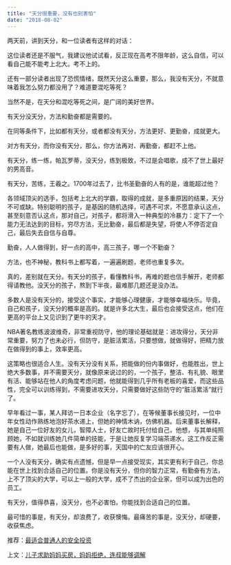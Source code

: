 ```yaml
---
title: "天分很重要，没有也别害怕"
date: "2018-08-02"
---
```


两天前，讲到天分，和一位读者有这样的对话：

这位读者还是不服气，我建议他试试看，反正现在高考不限年龄，这么自信，可以看自己能不能考上北大。考不上的。

还有一部分读者出现了恐慌情绪，既然天分这么重要，那么，我没有天分，不就意味着我怎么努力都没用了？难道要混吃等死？

当然不是，在天分和混吃等死之间，是广阔的美好世界。

有天分没天分，方法和勤奋都是需要的。

在同等条件下，比如都有天分，或者都没有天分，方法更好、更勤奋，成就更大。

对方有天分，而你没有天分，那么，你方法再对、再勤奋，都赶不上他。

有天分，练一练，帕瓦罗蒂，没天分，练到极致，不过是会唱歌，成不了世上最好的男高音。

有天分，苦练，王羲之。1700年过去了，比书圣勤奋的人有的是，谁能超过他？

各领域顶尖的选手，包括考上北大的学霸，取得的成就，是多重原因的结果，天分不可或缺。特别聪明的孩子，是基因的随机选择，可遇不可求，不愿意承认这点，甚至刻意否认这点，那对自己，对孩子，都将滑入一种典型的冷暴力：定下了一个能力无法达到的目标，穷尽方法，无比勤奋，最后都是失望，将使人不停否定自己，最后失去自信与自尊。

勤奋，人人做得到，好一点的高中，高三孩子，哪一个不勤奋？

方法，也不神秘，教科书上都写着，一遍遍刷题，老师也重复多次。

真的，差别就在天分。有天分的孩子，看懂教科书，再难的题也信手解开，老师都得请教他。没天分的孩子，熬到下半夜，最难那几题还是没办法。

多数人是没有天分的，接受这个事实，才能够心理健康，才能够幸福快乐。毕竟，自己和孩子，没天分的概率是高的。就是许多北大生，最后也会接受这点，他们在更高的平台上又见识到了更牛的天才。

NBA著名教练波波维奇，非常重视防守，他的理论基础就是：进攻得分，天分非常重要，努力了也未必行，但防守，是脏活累活，只要想做，就做得好，把精力放在做得到的事上，效率更高。

这策略也很适合人生。没有天分没有关系，把能做的份内事做好，也能胜出，世上绝大多数事，并不需要天分，就像原来说过的的，一个孩子，整洁、有礼貌、眼里有活、能够站在他人的角度考虑问题，他就能得到几乎所有老板的喜爱，而这些品性，完全可以训练得到，不需要进攻天分，只需要做好这些防守的“脏活累活”就行了。

早年看过一事，某人拜访一日本企业（名字忘了），在等候董事长接见时，一位中年女性动作熟练地泡好茶水递上，但她的神情木讷，仿佛机器。后来董事长解释，她是自己一位好友的女儿，智障人士，好友亡故时托付给自己，他想，与其单纯照顾她，不如就训练她几件简单的技能，于是让她反复学习端茶递水，这工作反正需要有人做，她最后也能做，是多好的事，天国中的亡友应该很开心。

一个人没有天分，确实有点遗憾，但是早一点接受现实，其实更有利于自己，你总能在世上找到合适自己的位置。你是没有天分，但你的智力正常，有勤奋有方法，上不了顶尖的大学，可以上一般的大学，成不了杰出的企业家，但可以成为出色的员工。

有天分，值得恭喜，没天分，也不必害怕，你能找到合适自己的位置。

最可惜的事是，有天分，却浪费了，收获懊悔。最痛苦的事是，没天分，却硬要，收获焦虑。

推荐：[最适合普通人的安全投资](http://mp.weixin.qq.com/s?__biz=MjM5NDU0Mjk2MQ==&mid=2651624890&idx=1&sn=184baeb7f078cd43f42fc4b4db238921&chksm=bd7e11a48a0998b2b04c101d9f2992672df1d0306e3fcfa05db8261c00996cb84fc781b4659b&scene=21#wechat_redirect)

上文：[儿子求助妈妈买房，妈妈拒绝，连叔能够调解](http://mp.weixin.qq.com/s?__biz=MjM5NDU0Mjk2MQ==&mid=2651629816&idx=1&sn=c0088ce8e4d0da411f92503263cd146a&chksm=bd7e2ce68a09a5f03fe8bf46961f5dedf238acb1de929d06583c92ddc4a3c0f1894dd843e5ce&scene=21#wechat_redirect)

